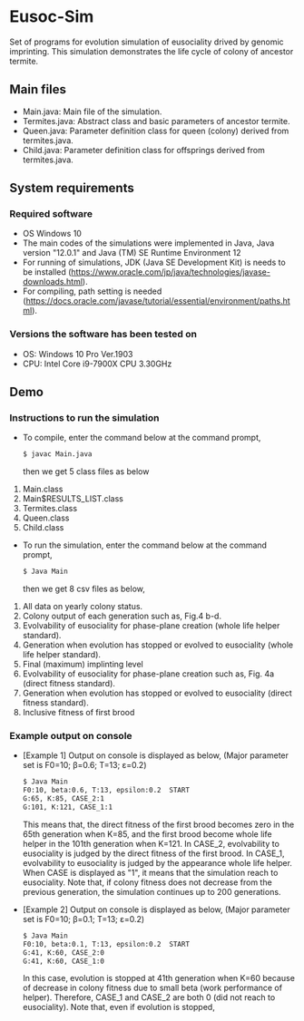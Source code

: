 # Eusoc-Sim
Set of programs for evolution simulation of eusociality drived by genomic imprinting.
This simulation demonstrates the life cycle  of colony of ancestor termite.

## Main files

* Main.java: Main file of the simulation.
* Termites.java: Abstract class and basic parameters of ancestor termite.
* Queen.java: Parameter definition class for queen (colony) derived from termites.java.
* Child.java: Parameter definition class for offsprings derived from termites.java.


## System requirements
### Required software
* OS Windows 10 
* The main codes of the simulations were implemented in Java, Java version "12.0.1" and Java (TM) SE Runtime Environment 12
* For running of simulations, JDK (Java SE Development Kit) is needs to be installed (https://www.oracle.com/jp/java/technologies/javase-downloads.html).
* For compiling, path setting is needed (https://docs.oracle.com/javase/tutorial/essential/environment/paths.html).

### Versions the software has been tested on
* OS: Windows 10 Pro Ver.1903
* CPU: Intel Core i9-7900X CPU 3.30GHz


## Demo
### Instructions to run the simulation
* To compile, enter the command below at the command prompt, 
  ```bash
  $ javac Main.java
  ```
  then we get 5 class files as below
 1. Main.class
 2. Main$RESULTS_LIST.class
 3. Termites.class
 4. Queen.class
 5. Child.class

* To run the simulation, enter the command below at the command prompt,
  ```bash
  $ Java Main
  ```
  then we get 8 csv files as below,
 1. All data on yearly colony status. 
 2. Colony output of each generation such as, Fig.4 b-d.
 3. Evolvability of eusociality for phase-plane creation (whole life helper standard).
 4. Generation when evolution has stopped or evolved to eusociality (whole life helper standard).
 5. Final (maximum) implinting level
 6. Evolvability of eusociality for phase-plane creation such as, Fig. 4a (direct fitness standard).
 7. Generation when evolution has stopped or evolved to eusociality (direct fitness standard).
 8. Inclusive fitness of first brood

  
### Example output on console
* [Example 1] Output on console is displayed as below,
(Major parameter set is F0=10; β=0.6; T=13; ε=0.2)
  ```bash
  $ Java Main
  F0:10, beta:0.6, T:13, epsilon:0.2  START 
  G:65, K:85, CASE_2:1
  G:101, K:121, CASE_1:1
  ```
  This means that, the direct fitness of the first brood becomes zero in the 65th generation when K=85, and the first brood become whole life helper in the 101th generation when K=121.
  In CASE_2, evolvability to eusociality is judged by the direct fitness of the first brood.
  In CASE_1, evolvability to eusociality is judged by the appearance whole life helper.
  When CASE is displayed as "1", it means that the simulation reach to eusociality.
  Note that, if colony fitness does not decrease from the previous generation, the simulation continues up to 200 generations.
  
 * [Example 2] Output on console is displayed as below,
(Major parameter set is F0=10; β=0.1; T=13; ε=0.2)
   ```bash
   $ Java Main
   F0:10, beta:0.1, T:13, epsilon:0.2  START 
   G:41, K:60, CASE_2:0
   G:41, K:60, CASE_1:0
   ```
   In this case, evolution is stopped at 41th generation when K=60 because of decrease in colony fitness due to small beta (work performance of helper).
   Therefore, CASE_1 and CASE_2 are both 0 (did not reach to eusociality).
   Note that, even if evolution is stopped, 
  
